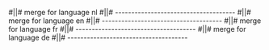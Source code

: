 #||# merge for language nl
#||# -------------------------------------
#||# merge for language en
#||# -------------------------------------
#||# merge for language fr
#||# -------------------------------------
#||# merge for language de
#||# -------------------------------------
